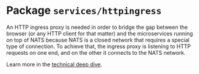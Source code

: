 # Package `services/httpingress`

An HTTP ingress proxy is needed in order to bridge the gap between the browser (or any HTTP client for that matter) and the microservices running on top of NATS because NATS is a closed network that requires a special type of connection. To achieve that, the ingress proxy is listening to HTTP requests on one end, and on the other it connects to the NATS network.

Learn more in the [technical deep dive](../tech/httpingress.md).
